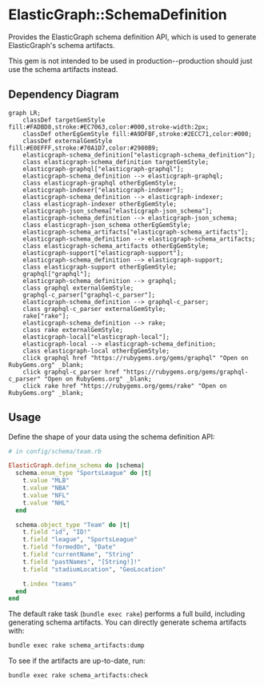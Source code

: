 # ElasticGraph::SchemaDefinition

Provides the ElasticGraph schema definition API, which is used to
generate ElasticGraph's schema artifacts.

This gem is not intended to be used in production--production should
just use the schema artifacts instead.

## Dependency Diagram

```mermaid
graph LR;
    classDef targetGemStyle fill:#FADBD8,stroke:#EC7063,color:#000,stroke-width:2px;
    classDef otherEgGemStyle fill:#A9DFBF,stroke:#2ECC71,color:#000;
    classDef externalGemStyle fill:#E0EFFF,stroke:#70A1D7,color:#2980B9;
    elasticgraph-schema_definition["elasticgraph-schema_definition"];
    class elasticgraph-schema_definition targetGemStyle;
    elasticgraph-graphql["elasticgraph-graphql"];
    elasticgraph-schema_definition --> elasticgraph-graphql;
    class elasticgraph-graphql otherEgGemStyle;
    elasticgraph-indexer["elasticgraph-indexer"];
    elasticgraph-schema_definition --> elasticgraph-indexer;
    class elasticgraph-indexer otherEgGemStyle;
    elasticgraph-json_schema["elasticgraph-json_schema"];
    elasticgraph-schema_definition --> elasticgraph-json_schema;
    class elasticgraph-json_schema otherEgGemStyle;
    elasticgraph-schema_artifacts["elasticgraph-schema_artifacts"];
    elasticgraph-schema_definition --> elasticgraph-schema_artifacts;
    class elasticgraph-schema_artifacts otherEgGemStyle;
    elasticgraph-support["elasticgraph-support"];
    elasticgraph-schema_definition --> elasticgraph-support;
    class elasticgraph-support otherEgGemStyle;
    graphql["graphql"];
    elasticgraph-schema_definition --> graphql;
    class graphql externalGemStyle;
    graphql-c_parser["graphql-c_parser"];
    elasticgraph-schema_definition --> graphql-c_parser;
    class graphql-c_parser externalGemStyle;
    rake["rake"];
    elasticgraph-schema_definition --> rake;
    class rake externalGemStyle;
    elasticgraph-local["elasticgraph-local"];
    elasticgraph-local --> elasticgraph-schema_definition;
    class elasticgraph-local otherEgGemStyle;
    click graphql href "https://rubygems.org/gems/graphql" "Open on RubyGems.org" _blank;
    click graphql-c_parser href "https://rubygems.org/gems/graphql-c_parser" "Open on RubyGems.org" _blank;
    click rake href "https://rubygems.org/gems/rake" "Open on RubyGems.org" _blank;
```

## Usage

Define the shape of your data using the schema definition API:

```ruby
# in config/schema/team.rb

ElasticGraph.define_schema do |schema|
  schema.enum_type "SportsLeague" do |t|
    t.value "MLB"
    t.value "NBA"
    t.value "NFL"
    t.value "NHL"
  end

  schema.object_type "Team" do |t|
    t.field "id", "ID!"
    t.field "league", "SportsLeague"
    t.field "formedOn", "Date"
    t.field "currentName", "String"
    t.field "pastNames", "[String!]!"
    t.field "stadiumLocation", "GeoLocation"

    t.index "teams"
  end
end
```

The default rake task (`bundle exec rake`) performs a full build, including generating schema artifacts.
You can directly generate schema artifacts with:

```bash
bundle exec rake schema_artifacts:dump
```

To see if the artifacts are up-to-date, run:

```bash
bundle exec rake schema_artifacts:check
```
